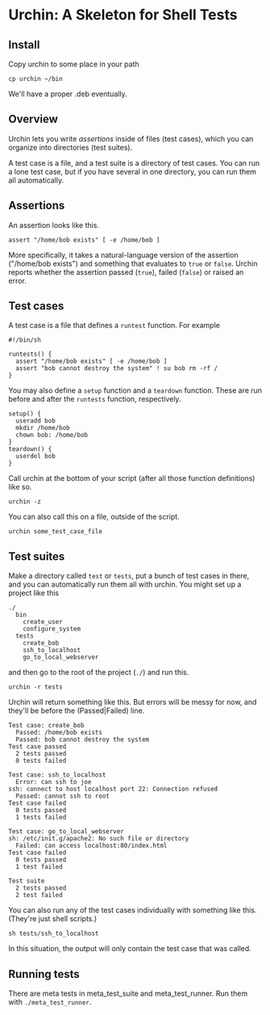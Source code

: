 Urchin: A Skeleton for Shell Tests
=====

## Install

Copy urchin to some place in your path

    cp urchin ~/bin

We'll have a proper .deb eventually.

## Overview

Urchin lets you write *assertions* inside of files (test cases), which you can
organize into directories (test suites).

A test case is a file, and a test suite is a directory of test cases.
You can run a lone test case, but if you have several in one directory,
you can run them all automatically.

## Assertions

An assertion looks like this.

    assert "/home/bob exists" [ -e /home/bob ]

More specifically, it takes a natural-language version of the
assertion ("/home/bob exists") and something that evaluates to
`true` or `false`. Urchin reports whether the assertion passed
(`true`), failed (`false`) or raised an error.

## Test cases

A test case is a file that defines a `runtest` function. For example

    #!/bin/sh

    runtests() {
      assert "/home/bob exists" [ -e /home/bob ]
      assert "bob cannot destroy the system" ! su bob rm -rf / 
    }

You may also define a `setup` function and a `teardown` function.
These are run before and after the `runtests` function, respectively.

    setup() {
      useradd bob
      mkdir /home/bob
      chown bob: /home/bob
    }
    teardown() {
      userdel bob
    }

Call urchin at the bottom of your script (after all those function
definitions) like so.

    urchin -z

You can also call this on a file, outside of the script.

    urchin some_test_case_file

## Test suites

Make a directory called `test` or `tests`, put a bunch of test cases
in there, and you can automatically run them all with urchin. You might
set up a project like this

    ./
      bin
        create_user
        configure_system
      tests
        create_bob
        ssh_to_localhost
        go_to_local_webserver

and then go to the root of the project (`./`) and run this.

    urchin -r tests 

Urchin will return something like this. But errors will be
messy for now, and they'll be before the (Passed|Failed) line.

    Test case: create_bob
      Passed: /home/bob exists
      Passed: bob cannot destroy the system
    Test case passed
      2 tests passed
      0 tests failed

    Test case: ssh_to_localhost
      Error: can ssh to joe
    ssh: connect to host localhost port 22: Connection refused
      Passed: cannot ssh to root
    Test case failed 
      0 tests passed
      1 tests failed

    Test case: go_to_local_webserver
    sh: /etc/init.g/apache2: No such file or directory
      Failed: can access localhost:80/index.html
    Test case failed 
      0 tests passed
      1 test failed

    Test suite
      2 tests passed
      2 test failed

You can also run any of the test cases individually with
something like this. (They're just shell scripts.)

    sh tests/ssh_to_localhost

In this situation, the output will only contain the
test case that was called.

## Running tests

There are meta tests in meta_test_suite and meta_test_runner.
Run them with `./meta_test_runner`.
